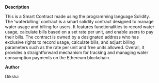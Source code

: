 **Description**

This is a Smart Contract made using the programming language Solidity. 
The 'waterbilling' contract is a smart solidity contract designed to manage water usage and billing for users.  It features functionalities to record water usage, calculate bills based on a set rate per unit, and enable users to pay their bills. The contract is owned by a designated address who has exclusive rights to record usage, calculate bills, and adjust billing parameters such as the rate per unit and free units allowed. 
 Overall, it provides a straightforward mechanism for tracking and managing water consumption payments on the Ethereum blockchain.

**Author**

Diksha

